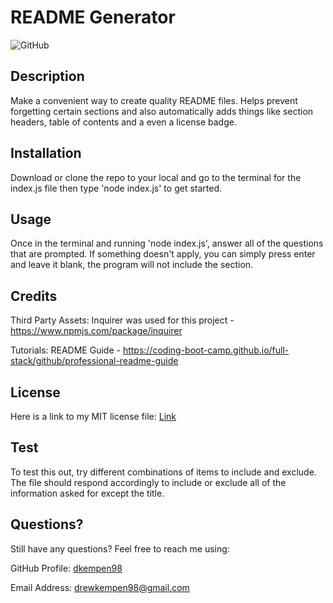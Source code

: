 # README Generator

![GitHub](https://img.shields.io/github/license/dkempen98/README-generator?style=flat-square)


  
## Description
    
Make a convenient way to create quality README files. Helps prevent forgetting certain sections and also automatically adds things like section headers, table of contents and a even a license badge.
    
## Installation
    
Download or clone the repo to your local and go to the terminal for the index.js file then type 'node index.js' to get started.
    
## Usage
    
Once in the terminal and running 'node index.js', answer all of the questions that are prompted. If something doesn't apply, you can simply press enter and leave it blank, the program will not include the section.

    
## Credits

Third Party Assets: Inquirer was used for this project - https://www.npmjs.com/package/inquirer

Tutorials: README Guide - https://coding-boot-camp.github.io/full-stack/github/professional-readme-guide

## License

Here is a link to my MIT license file: [Link](./license)

## Test

To test this out, try different combinations of items to include and exclude. The file should respond accordingly to include or exclude all of the information asked for except the title.

## Questions?

Still have any questions? Feel free to reach me using:

GitHub Profile: [dkempen98](github.com/dkempen98)

Email Address: drewkempen98@gmail.com

